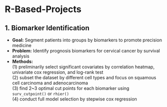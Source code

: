 # R-Based-Projects

## 1. Biomarker Identification
* **Goal:** Segment patients into groups by biomarkers to promote precision medicine <br/>
* **Problem:** Identify prognosis biomarkers for cervical cancer by survival analysis <br/>
* **Methods:**  <br/>
  (1) preliminarily select significant covariates by correlation heatmap, univariate cox regression, and log-rank test <br/>
  (2) subset the dataset by different cell types and focus on squamous cell carcinoma and adenocarcinoma <br/>
  (3) find 2~3 optimal cut points for each biomarker using `surv_cutpoint()` or `rhier()` <br/>
  (4) conduct full model selection by stepwise cox regression

